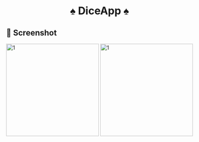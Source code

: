 <h1 align="center"> ♠️ DiceApp ♠️ </h1>
 
## 📸 Screenshot
  
<img width="250" alt="1" src="https://github.com/sedatbarlin/DiceApp/assets/71966913/fa861d57-e00f-41dc-bcf9-bacf6faf329c">

<img width="250" alt="1" src="https://github.com/sedatbarlin/DiceApp/assets/71966913/62699adc-7a00-4671-874a-f212969c22b6">

